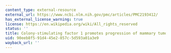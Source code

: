 ```yaml
---
content_type: external-resource
external_url: https://www.ncbi.nlm.nih.gov/pmc/articles/PMC2193412/
has_external_license_warning: true
license: https://en.wikipedia.org/wiki/All_rights_reserved
status: ''
title: Colony-stimulating factor 1 promotes progression of mammary tumors to malignancy
uid: 90eeb8f5-91d4-45e2-857c-5d593a01a3e9
wayback_url: ''
---
```

